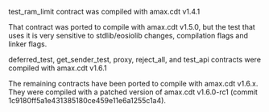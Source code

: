 test_ram_limit contract was compiled with amax.cdt v1.4.1

That contract was ported to compile with amax.cdt v1.5.0, but the test that uses it is very sensitive to stdlib/eosiolib changes, compilation flags and linker flags.

deferred_test, get_sender_test, proxy, reject_all, and test_api contracts were compiled with amax.cdt v1.6.1

The remaining contracts have been ported to compile with amax.cdt v1.6.x. They were compiled with a patched version of amax.cdt v1.6.0-rc1 (commit 1c9180ff5a1e431385180ce459e11e6a1255c1a4).
